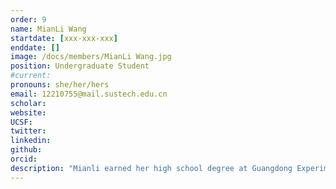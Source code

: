 ```yaml
---
order: 9
name: MianLi Wang
startdate: [xxx-xxx-xxx]
enddate: []
image: /docs/members/MianLi Wang.jpg
position: Undergraduate Student 
#current:
pronouns: she/her/hers
email: 12210755@mail.sustech.edu.cn
scholar: 
website:
UCSF:
twitter: 
linkedin:
github:
orcid: 
description: "Mianli earned her high school degree at Guangdong Experimental High School in 2022. She joined Wang Lab as an undergraduate student in November 2022. Now, her work focuses on cardiac physiology and pathology."
---
```

